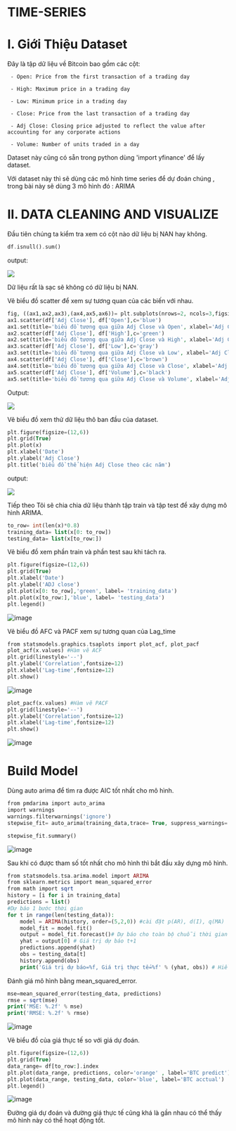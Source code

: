 # TIME-SERIES

# I. Giới Thiệu Dataset
Đây là tập dữ liệu về Bitcoin bao gồm các cột:

     - Open: Price from the first transaction of a trading day
     
     - High: Maximum price in a trading day
     
     - Low: Minimum price in a trading day
     
     - Close: Price from the last transaction of a trading day
     
     - Adj Close: Closing price adjusted to reflect the value after accounting for any corporate actions
     
     - Volume: Number of units traded in a day
     
 Dataset này cũng có sẵn trong python dùng 'import yfinance' để lấy dataset.
 
 Với dataset này thì sẽ dùng các mô hình time series để dự đoán chúng , trong bài này sẽ dùng 3 mô hình đó : ARIMA
 
 # II. DATA CLEANING AND VISUALIZE
 
   Đầu tiên chúng ta kiểm tra xem có cột nào dữ liệu bị NAN hay không.
   ```php
   df.isnull().sum()
   ```
   output:
   
   ![](https://scontent.fsgn2-5.fna.fbcdn.net/v/t1.15752-9/313457409_1767206376981273_6702053681674880099_n.png?_nc_cat=106&ccb=1-7&_nc_sid=ae9488&_nc_ohc=BBfmdA5T1qsAX_KaUiE&_nc_ht=scontent.fsgn2-5.fna&oh=03_AdR2QStrm2fwrLbyCUrSSVJE9kVuitkUV_8zvqAfSlbblg&oe=63947F3C)
   
Dữ liệu rất là sạc sẽ không có dữ liệu bị NAN.
   
   Vẽ biểu đồ scatter để xem sự tương quan của các biến với nhau.
```php
fig, ((ax1,ax2,ax3),(ax4,ax5,ax6))= plt.subplots(nrows=2, ncols=3,figsize=(20,10))
ax1.scatter(df['Adj Close'], df['Open'],c='blue')
ax1.set(title='biểu đồ tương qua giữa Adj Close và Open', xlabel='Adj Close', ylabel='open');
ax2.scatter(df['Adj Close'], df['High'],c='green')
ax2.set(title='biểu đồ tương qua giữa Adj Close và High', xlabel='Adj Close', ylabel='High');
ax3.scatter(df['Adj Close'], df['Low'],c='gray')
ax3.set(title='biểu đồ tương qua giữa Adj Close và Low', xlabel='Adj Close', ylabel='Low');
ax4.scatter(df['Adj Close'], df['Close'],c='brown')
ax4.set(title='biểu đồ tương qua giữa Adj Close và Close', xlabel='Adj Close', ylabel='Close');
ax5.scatter(df['Adj Close'], df['Volume'],c='black')
ax5.set(title='biểu đồ tương qua giữa Adj Close và Volume', xlabel='Adj Close', ylabel='Volume');
```
 Output:
 
![](https://scontent.fsgn2-8.fna.fbcdn.net/v/t1.15752-9/313786780_512466404137844_6942073010345852627_n.png?_nc_cat=102&ccb=1-7&_nc_sid=ae9488&_nc_ohc=mZHbJP7iKHUAX9pf8qY&_nc_ht=scontent.fsgn2-8.fna&oh=03_AdTdec_7SovSfYSyuqVoB2tiP-U5BHka67epy85epH8Rvg&oe=6395CCC5)
   

Vẽ biểu đồ xem thử dữ liệu thô ban đầu của dataset.
```php
plt.figure(figsize=(12,6))
plt.grid(True)
plt.plot(x)
plt.xlabel('Date')
plt.ylabel('Adj Close')
plt.title('biểu đồ thể hiện Adj Close theo các năm')
```
output:

![](https://scontent.fsgn2-7.fna.fbcdn.net/v/t1.15752-9/308809403_481410593973806_2064451325614451912_n.png?_nc_cat=109&ccb=1-7&_nc_sid=ae9488&_nc_ohc=TqE4kkvR_mIAX-a6LXI&_nc_ht=scontent.fsgn2-7.fna&oh=03_AdTKm5X4XYQ70Cenci8U6FthcN5N3fKJ7K0oXXTE60bZ1w&oe=63947874)

Tiếp theo Tôi sẽ chia chia dữ liệu thành tập train và tập test để xây dựng mô hình ARIMA.

```php
to_row= int(len(x)*0.8)
training_data= list(x[0: to_row])
testing_data= list(x[to_row:])
```
Vẽ biểu đồ xem phần train và phần test sau khi tách ra.

```php
plt.figure(figsize=(12,6))
plt.grid(True)
plt.xlabel('Date')
plt.ylabel('ADJ close')
plt.plot(x[0: to_row],'green', label= 'training_data')
plt.plot(x[to_row:],'blue', label= 'testing_data')
plt.legend()
```
![image](https://user-images.githubusercontent.com/110837675/206652189-48d374e1-d0a0-40eb-9fbc-5c029229cf1f.png)

Vẽ biểu đồ AFC và PACF xem sự tương quan của Lag_time

```php
from statsmodels.graphics.tsaplots import plot_acf, plot_pacf
plot_acf(x.values) #Hàm vẽ ACF
plt.grid(linestyle='--')
plt.ylabel('Correlation',fontsize=12)
plt.xlabel('Lag-time',fontsize=12)
plt.show()
```
![image](https://user-images.githubusercontent.com/110837675/206653681-11bf5ba1-36ba-463b-9e02-b571580e031f.png)

```php
plot_pacf(x.values) #Hàm vẽ PACF
plt.grid(linestyle='--')
plt.ylabel('Correlation',fontsize=12)
plt.xlabel('Lag-time',fontsize=12)
plt.show()
```
![image](https://user-images.githubusercontent.com/110837675/206653921-bf4ddcbd-ad6c-425a-bf5f-45d4a1140263.png)

# Build Model

Dùng auto arima để tìm ra được AIC tốt nhất cho mô hình.

```php
from pmdarima import auto_arima
import warnings
warnings.filterwarnings('ignore')
stepwise_fit= auto_arima(training_data,trace= True, suppress_warnings= True)

stepwise_fit.summary()
```
![image](https://user-images.githubusercontent.com/110837675/206654350-a1ab4da8-e5fc-4dc0-8103-86cb8eadd360.png)

Sau khi có được tham số tốt nhất cho mô hình thì bắt đầu xây dựng mô hình.

```php 
from statsmodels.tsa.arima.model import ARIMA
from sklearn.metrics import mean_squared_error
from math import sqrt
history = [i for i in training_data]
predictions = list()
#Dự báo 1 bước thời gian
for t in range(len(testing_data)):
	model = ARIMA(history, order=(5,2,0)) #cài đặt p(AR), d(I), q(MA)
	model_fit = model.fit()
	output = model_fit.forecast()# Dự báo cho toàn bộ chuỗi thời gian
	yhat = output[0] # Giá trị dự báo t+1
	predictions.append(yhat)
	obs = testing_data[t]
	history.append(obs)
	print('Giá trị dự báo=%f, Giá trị thực tế=%f' % (yhat, obs)) # Hiển thị giá trị dự báo của từng bước thời gian 
```
Đánh giá mô hình bằng mean_squared_error.

```php
mse=mean_squared_error(testing_data, predictions)
rmse = sqrt(mse)
print('MSE: %.2f' % mse)
print('RMSE: %.2f' % rmse)
```
![image](https://user-images.githubusercontent.com/110837675/206654812-9277cef3-5747-48a1-8f73-1419427acb45.png)

Vẽ biểu đồ của giá thực tế so với giá dự đoán.

```php
plt.figure(figsize=(12,6))
plt.grid(True)
data_range= df[to_row:].index
plt.plot(data_range, predictions, color='orange' , label='BTC predict')
plt.plot(data_range, testing_data, color='blue', label='BTC acctual')
plt.legend()
```
![image](https://user-images.githubusercontent.com/110837675/206654995-f2302e54-4f72-4e5d-8c98-97203bf17762.png)

Đường giá dự đoán và đường giá thực tế cũng khá là gần nhau có thể thấy mô hình này có thể hoạt động tốt.





   

